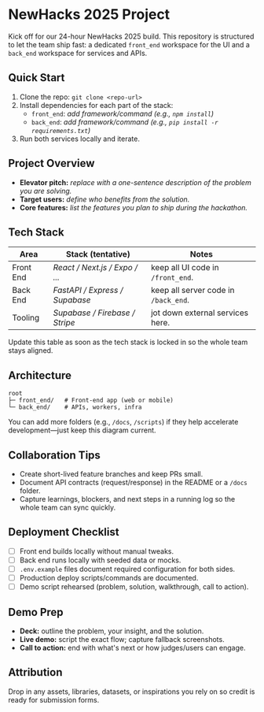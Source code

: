 # NewHacks 2025 Project

Kick off for our 24-hour NewHacks 2025 build. This repository is structured to let the team ship fast: a dedicated `front_end` workspace for the UI and a `back_end` workspace for services and APIs.

## Quick Start

1. Clone the repo: `git clone <repo-url>`
2. Install dependencies for each part of the stack:
   - `front_end`: _add framework/command (e.g., `npm install`)_
   - `back_end`: _add framework/command (e.g., `pip install -r requirements.txt`)_
3. Run both services locally and iterate.

## Project Overview

- **Elevator pitch:** _replace with a one-sentence description of the problem you are solving._
- **Target users:** _define who benefits from the solution._
- **Core features:** _list the features you plan to ship during the hackathon._

## Tech Stack

| Area      | Stack (tentative)              | Notes                                |
|-----------|--------------------------------|--------------------------------------|
| Front End | _React / Next.js / Expo / ..._ | keep all UI code in `/front_end`.    |
| Back End  | _FastAPI / Express / Supabase_ | keep all server code in `/back_end`. |
| Tooling   | _Supabase / Firebase / Stripe_ | jot down external services here.     |

Update this table as soon as the tech stack is locked in so the whole team stays aligned.

## Architecture

```text
root
├─ front_end/   # Front-end app (web or mobile)
└─ back_end/    # APIs, workers, infra
```

You can add more folders (e.g., `/docs`, `/scripts`) if they help accelerate development—just keep this diagram current.

## Collaboration Tips

- Create short-lived feature branches and keep PRs small.
- Document API contracts (request/response) in the README or a `/docs` folder.
- Capture learnings, blockers, and next steps in a running log so the whole team can sync quickly.

## Deployment Checklist

- [ ] Front end builds locally without manual tweaks.
- [ ] Back end runs locally with seeded data or mocks.
- [ ] `.env.example` files document required configuration for both sides.
- [ ] Production deploy scripts/commands are documented.
- [ ] Demo script rehearsed (problem, solution, walkthrough, call to action).

## Demo Prep

- **Deck:** outline the problem, your insight, and the solution.
- **Live demo:** script the exact flow; capture fallback screenshots.
- **Call to action:** end with what's next or how judges/users can engage.

## Attribution

Drop in any assets, libraries, datasets, or inspirations you rely on so credit is ready for submission forms.
